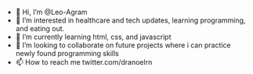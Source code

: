 - 👋 Hi, I’m @Leo-Agram
- 👀 I’m interested in healthcare and tech updates, learning programming, and eating out.
- 🌱 I’m currently learning html, css, and javascript
- 💞️ I’m looking to collaborate on future projects where i can practice newly found programming skills
- 📫 How to reach me twitter.com/dranoelrn

<!---
Leo-Agram/Leo-Agram is a ✨ special ✨ repository because its `README.md` (this file) appears on your GitHub profile.
You can click the Preview link to take a look at your changes.
--->
